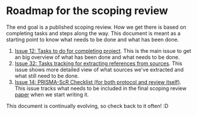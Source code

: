 # Roadmap for the scoping review

The end goal is a published scoping review. How we get there is based on
completing tasks and steps along the way. This document is meant as a
starting point to know what needs to be done and what has been done.

1.  [Issue 12: Tasks to do for completing
    project](https://github.com/science-collective/scoping-review/issues/12).
    This is the main issue to get an big overview of what has been done
    and what needs to be done.
2.  [Issue 32: Tasks tracking for extracting references from
    sources](https://github.com/science-collective/scoping-review/issues/32).
    This issue shows more detailed view of what sources we've extracted
    and what still need to be done.
3.  [Issue 14: PRISMA-ScR Checklist (for both protocol and review
    itself)](https://github.com/science-collective/scoping-review/issues/14).
    This issue tracks what needs to be included in the final scoping
    review [paper](doc/paper.qmd) when we start writing it.

This document is continually evolving, so check back to it often! :D
